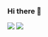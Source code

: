 ### Hi there 👋

[![](https://img.shields.io/badge/day%20📅-18-blue)](https://adventofcode.com/)
[![](https://img.shields.io/badge/stars%20⭐-19-yellow)](https://adventofcode.com/)
